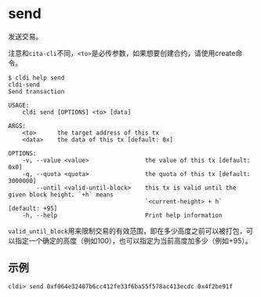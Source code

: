 # send

发送交易。

注意和`cita-cli`不同，`<to>`是必传参数，如果想要创建合约，请使用create命令。

```plaintext
$ cldi help send
cldi-send
Send transaction

USAGE:
    cldi send [OPTIONS] <to> [data]

ARGS:
    <to>      the target address of this tx
    <data>    the data of this tx [default: 0x]

OPTIONS:
    -v, --value <value>                the value of this tx [default: 0x0]
    -q, --quota <quota>                the quota of this tx [default: 3000000]
        --until <valid-until-block>    this tx is valid until the given block height. `+h` means
                                       `<current-height> + h` [default: +95]
    -h, --help                         Print help information
```

`valid_until_block`用来限制交易的有效范围，即在多少高度之前可以被打包，可以指定一个确定的高度（例如100），也可以指定为当前高度加多少（例如+95）。

## 示例

```plaintext
cldi> send 0xf064e32407b6cc412fe33f6ba55f578ac413ecdc 0x4f2be91f
```
